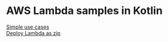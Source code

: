 # AWS Lambda samples in Kotlin

[Simple use cases](/simple-lambdas/README.md) <br>
[Deploy Lambda as zip](/simple-lambdas-zip/README.md)